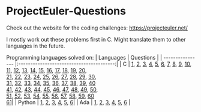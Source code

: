 # ProjectEuler-Questions

Check out the website for the coding challenges:
https://projecteuler.net/

I mostly work out these problems first in C.
Might translate them to other languages in the future.

Programming languages solved on:
| Languages        |             Questions                    |
| ---------------- |:----------------------------------------:|
| C                | [1](../../tree/main/questions/c/EulQ01.c), [2](../../tree/main/questions/c/EulQ02.c), [3](../../tree/main/questions/c/EulQ03.c), [4](../../tree/main/questions/c/EulQ04.c), [5](../../tree/main/questions/c/EulQ05.c), [6](../../tree/main/questions/c/EulQ06.c), [7](../../tree/main/questions/c/EulQ07.c), [8](../../tree/main/questions/c/EulQ08.c), [9](../../tree/main/questions/c/EulQ09.c), [10](../../tree/main/questions/c/EulQ10.c),<br /> [11](../../tree/main/questions/c/EulQ11.c), [12](../../tree/main/questions/c/EulQ12.c), [13](../../tree/main/questions/c/EulQ13.c), [14](../../tree/main/questions/c/EulQ14.c), [15](../../tree/main/questions/c/EulQ15.c), [16](../../tree/main/questions/c/EulQ16.c), [17](../../tree/main/questions/c/EulQ17.c), [18](../../tree/main/questions/c/EulQ18.c), [19](../../tree/main/questions/c/EulQ19.c), [20](../../tree/main/questions/c/EulQ20.c),<br /> [21](../../tree/main/questions/c/EulQ21.c), [22](../../tree/main/questions/c/EulQ22.c), [23](../../tree/main/questions/c/EulQ23.c), [24](../../tree/main/questions/c/EulQ24.c), [25](../../tree/main/questions/c/EulQ25.c), [26](../../tree/main/questions/c/EulQ26.c), [27](../../tree/main/questions/c/EulQ27.c), [28](../../tree/main/questions/c/EulQ28.c), [29](../../tree/main/questions/c/EulQ29.c), [30](../../tree/main/questions/c/EulQ30.c), <br /> [31](../../tree/main/questions/c/EulQ31.c), [32](../../tree/main/questions/c/EulQ32.c), [33](../../tree/main/questions/c/EulQ33.c), [34](../../tree/main/questions/c/EulQ34.c), [35](../../tree/main/questions/c/EulQ35.c), [36](../../tree/main/questions/c/EulQ36.c), [37](../../tree/main/questions/c/EulQ37.c), [38](../../tree/main/questions/c/EulQ38.c), [39](../../tree/main/questions/c/EulQ39.c), [40](../../tree/main/questions/c/EulQ40.c) <br /> [41](../../tree/main/questions/c/EulQ41.c), [42](../../tree/main/questions/c/EulQ42.c), [43](../../tree/main/questions/c/EulQ43.c), [44](../../tree/main/questions/c/EulQ44.c), [45](../../tree/main/questions/c/EulQ45.c), [46](../../tree/main/questions/c/EulQ46.c), [47](../../tree/main/questions/c/EulQ47.c), [48](../../tree/main/questions/c/EulQ48.c), [49](../../tree/main/questions/c/EulQ49.c), [50](../../tree/main/questions/c/EulQ50.c), <br /> [51](../../tree/main/questions/c/EulQ51.c), [52](../../tree/main/questions/c/EulQ52.c), [53](../../tree/main/questions/c/EulQ53.c), [54](../../tree/main/questions/c/EulQ54.c), [55](../../tree/main/questions/c/EulQ55.c), [56](../../tree/main/questions/c/EulQ56.c), [57](../../tree/main/questions/c/EulQ57.c), [58](../../tree/main/questions/c/EulQ58.c), [59](../../tree/main/questions/c/EulQ59.c), [60](../../tree/main/questions/c/EulQ60.c) <br /> [61](../../tree/main/questions/c/EulQ61.c)|
| Python           | [1](../../tree/main/questions/python/EulQ01.py), [2](../../tree/main/questions/python/EulQ02.py), [3](../../tree/main/questions/python/EulQ03.py), [4](../../tree/main/questions/python/EulQ04.py), [5](../../tree/main/questions/python/EulQ05.py), [6](../../tree/main/questions/python/EulQ06.py)|
| Ada              | [1](../../tree/main/questions/ada/EulQ01.adb), [2](../../tree/main/questions/ada/EulQ02.adb), [3](../../tree/main/questions/ada/EulQ03.adb), [4](../../tree/main/questions/ada/EulQ04.adb), [5](../../tree/main/questions/ada/EulQ05.adb), [6](../../tree/main/questions/ada/EulQ06.adb) |
